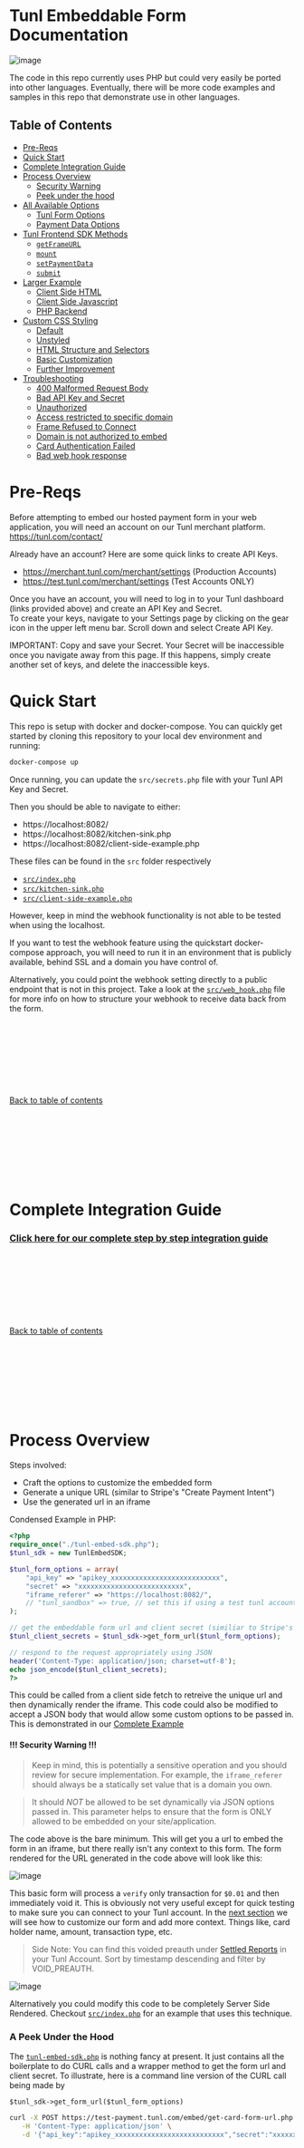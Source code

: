# Tunl Embeddable Form Documentation

![image](https://user-images.githubusercontent.com/2927894/228584754-deded60e-5a15-41da-9712-f5cb25db3d4f.png)

The code in this repo currently uses PHP but could very easily be ported into other languages.  Eventually, there will be more code examples and samples in this repo that demonstrate use in other languages.

## Table of Contents

- [Pre-Reqs](#pre-reqs)
- [Quick Start](#quick-start)
- [Complete Integration Guide](https://github.com/CKC-Technologies/tunl-embedded-payment-form/tree/main/src/complete-example)
- [Process Overview](#process-overview)
  - [Security Warning](#-security-warning-)
  - [Peek under the hood](#a-peek-under-the-hood)
- [All Available Options](#all-available-options)
  - [Tunl Form Options](#tunl-form-options)
  - [Payment Data Options](#payment-data-options)
- [Tunl Frontend SDK Methods](#tunl-frontend-sdk-methods)
  - [`getFrameURL`](#getframeurlurl-string)
  - [`mount`](#mountcssselector-string)
  - [`setPaymentData`](#setpaymentdatapaymentdata-object)
  - [`submit`](#submit)
- [Larger Example](#larger-example)
  - [Client Side HTML](#client-side-html)
  - [Client Side Javascript](#client-side-javascript)
  - [PHP Backend](#php-backend)
- [Custom CSS Styling](#custom-css-styling)
  - [Default](#default-styling)
  - [Unstyled](#unstyled)
  - [HTML Structure and Selectors](#html-structure-and-selectors)
  - [Basic Customization](#basic-customization)
  - [Further Improvement](#further-improvement)
- [Troubleshooting](#troubleshooting)
  - [400 Malformed Request Body](#receive-400-error-malformed-request-body)
  - [Bad API Key and Secret](#bad-api-key-and-secret-combo)
  - [Unauthorized](#unauthorized)
  - [Access restricted to specific domain](#access-to-this-page-is-restricted-to-specific-domains-and-must-be-embedded-in-an-iframe)
  - [Frame Refused to Connect](#paymenttunlcom-refused-to-connect-and-other-iframe-issues)
  - [Domain is not authorized to embed](#this-domain-is-not-authorized-to-embed-this-page-in-an-iframe)
  - [Card Authentication Failed](#card-authentication-failed)
  - [Bad web hook response](#unable-to-complete-transaction-bad-web-hook-response)

# Pre-Reqs

Before attempting to embed our hosted payment form in your web application,
you will need an account on our Tunl merchant platform.  https://tunl.com/contact/

Already have an account? Here are some quick links to create API Keys.

- https://merchant.tunl.com/merchant/settings (Production Accounts)
- https://test.tunl.com/merchant/settings (Test Accounts ONLY)

Once you have an account, you will need to log in to your Tunl dashboard (links provided above) and create an API Key and Secret.  
To create your keys, navigate to your Settings page by clicking on the gear icon in the upper left menu bar. Scroll down and select Create API Key.

IMPORTANT: Copy and save your Secret. Your Secret will be inaccessible once you navigate away from this page. If this happens, simply create another set of keys, and delete the inaccessible keys.

# Quick Start

This repo is setup with docker and docker-compose.  You can quickly get started by cloning this repository to your local dev environment and running:

```bash
docker-compose up
```

Once running, you can update the `src/secrets.php` file with your
Tunl API Key and Secret.

Then you should be able to navigate to either:
- https://localhost:8082/
- https://localhost:8082/kitchen-sink.php
- https://localhost:8082/client-side-example.php

These files can be found in the `src` folder respectively
- [`src/index.php`](https://github.com/CKC-Technologies/tunl-embedded-payment-form/blob/main/src/index.php)
- [`src/kitchen-sink.php`](https://github.com/CKC-Technologies/tunl-embedded-payment-form/blob/main/src/kitchen-sink.php)
- [`src/client-side-example.php`](https://github.com/CKC-Technologies/tunl-embedded-payment-form/blob/main/src/client-side-example.php)

However, keep in mind the webhook functionality is not able to be tested when using the localhost.

If you want to test the webhook feature using the quickstart docker-compose approach, you will need to run it in an environment that is publicly available, behind SSL and a domain you have control of.

Alternatively, you could point the webhook setting directly to a public endpoint that is not in this project.  Take a look at the [`src/web_hook.php`](https://github.com/CKC-Technologies/tunl-embedded-payment-form/blob/main/src/web_hook.php) file for more info on how to structure your webhook to receive data back from the form.

### &nbsp;

### &nbsp;

### &nbsp;

[Back to table of contents](#table-of-contents)

### &nbsp;

### &nbsp;

### &nbsp;

# Complete Integration Guide

### [Click here for our complete step by step integration guide](https://github.com/CKC-Technologies/tunl-embedded-payment-form/tree/main/src/complete-example)

### &nbsp;

### &nbsp;

### &nbsp;

[Back to table of contents](#table-of-contents)

### &nbsp;

### &nbsp;

### &nbsp;

# Process Overview

Steps involved:
- Craft the options to customize the embedded form
- Generate a unique URL (similar to Stripe's "Create Payment Intent")
- Use the generated url in an iframe

Condensed Example in PHP:

```php
<?php
require_once("./tunl-embed-sdk.php");
$tunl_sdk = new TunlEmbedSDK;

$tunl_form_options = array(
    "api_key" => "apikey_xxxxxxxxxxxxxxxxxxxxxxxxxxx",
    "secret" => "xxxxxxxxxxxxxxxxxxxxxxxxxx",
    "iframe_referer" => "https://localhost:8082/",
    // "tunl_sandbox" => true, // set this if using a test tunl account api keys
);

// get the embeddable form url and client secret (similiar to Stripe's create payment intent)
$tunl_client_secrets = $tunl_sdk->get_form_url($tunl_form_options);

// respond to the request appropriately using JSON
header('Content-Type: application/json; charset=utf-8');
echo json_encode($tunl_client_secrets);
?>
```

This could be called from a client side fetch to retreive the unique url and then dynamically render the iframe.  This code could also be modified to accept a JSON body that would allow some custom options to be passed in. This is demonstrated in our [Complete Example](#complete-example) 

#### !!! Security Warning !!!

> Keep in mind, this is potentially a sensitive operation and you should review for secure implementation.  For example, the `iframe_referer` should always be a statically set value that is a domain you own.  

> It should *_NOT_* be allowed to be set dynamically via JSON options passed in.  This parameter helps to ensure that the form is ONLY allowed to be embedded on your site/application.

The code above is the bare minimum. This will get you a url to embed the form in an iframe, but there really isn't any context to this form.  The form rendered for the URL generated in the code above will look like this:

![image](https://user-images.githubusercontent.com/2927894/228838375-834b7849-ef64-402b-ab8d-cfbf9d439a6c.png)

This basic form will process a `verify` only transaction for `$0.01` and then immediately void it. This is obviously not very useful except for quick testing to make sure you can connect to your Tunl account.  In the [next section](#all-available-options) we will see how to customize our form and add more context.  Things like, card holder name, amount, transaction type, etc.

>Side Note: You can find this voided preauth under [Settled Reports](https://test.tunl.com/payments/settled) in your Tunl Account.  Sort by timestamp descending and filter by VOID_PREAUTH.

![image](https://user-images.githubusercontent.com/2927894/228840005-b052e7dc-b598-4a43-994e-f54ab1b8a677.png)

Alternatively you could modify this code to be completely Server Side Rendered.  Checkout [`src/index.php`](https://github.com/CKC-Technologies/tunl-embedded-payment-form/blob/main/src/index.php) for an example that uses this technique.

### A Peek Under the Hood

The [`tunl-embed-sdk.php`](https://github.com/CKC-Technologies/tunl-embedded-payment-form/blob/main/src/tunl-embed-sdk.php) is nothing fancy at present.  It just contains all the boilerplate to do CURL calls and a wrapper method to get the form url and client secret.  To illustrate, here is a command line version of the CURL call being made by

`$tunl_sdk->get_form_url($tunl_form_options)`

```bash
curl -X POST https://test-payment.tunl.com/embed/get-card-form-url.php \
   -H 'Content-Type: application/json' \
   -d '{"api_key":"apikey_xxxxxxxxxxxxxxxxxxxxxxxxxxx","secret":"xxxxxxxxxxxxxxxxxxxxxxxxxx","iframe_referer":"https://localhost:8082/"}'
```

### &nbsp;

### &nbsp;

### &nbsp;

[Back to table of contents](#table-of-contents)

### &nbsp;

### &nbsp;

### &nbsp;

# All Available Options

Below are all of the available options.

The only ones that are required are:
- `api_key` - Your Tunl API Key
- `secret`  - Your Tunl API Secret
- `iframe_referer` - Your Domain URL

```php

$payment_data = array(
    'amount' => '123.45',
    'cardholdername' => 'Card Holder',
    'action' => 'verify', // could be sale, preauth, or verify
    'ordernum' => 'My Custom Reference: ' . time(),
    'comments' => 'My Custom Comments',
    'street' => '2200 Oak St.',
    'zip' => '49203',
);

$tunl_form_options = array(
    "api_key" => "apikey_xxxxxxxxxxxxxxxxxxxxxxxxxxx",
    "secret" => "xxxxxxxxxxxxxxxxxxxxxxxxxx",
    "iframe_referer" => "https://localhost:8082/",
    "allow_client_side_sdk" => true,
    "tunl_sandbox" => true,
    "payment_data" => $payment_data,
    "web_hook" => "https://localhost:8082/web_hook.php",
    "custom_style_url" => "https://localhost:8082/custom-embed.css",
    "debug_mode" => true
);

```

All other parameters are optional but allow much more control over the output.

### &nbsp;

### &nbsp;

### &nbsp;

[Back to table of contents](#table-of-contents)

### &nbsp;

### &nbsp;

### &nbsp;

#### Tunl Form Options

<table>
    <thead>
        <tr>
            <th>Param</th>
            <th>Default</th>
            <th>Description</th>
        </tr>
    </thead>
    <tbody>
        <tr>
            <td>api_key</td>
            <td>null</td>
            <td>Your Tunl API Key</td>
        </tr>
        <tr>
            <td>secret</td>
            <td>null</td>
            <td>Your Tunl API Secret</td>
        </tr>
        <tr>
            <td>iframe_referer</td>
            <td>null</td>
            <td>Your Domain URL. ie: https://your.domain.com <br> This must be set to the domain you intend to host the embedded form on.</td>
        </tr>
        <tr>
            <td>allow_client_side_sdk</td>
            <td>false</td>
            <td>Allows the embedded form to be interacted with using the Tunl Frontend SDK.  <a href="https://github.com/CKC-Technologies/tunl-embedded-payment-form/tree/main/src/complete-example">Complete Example Available Here</a> </td>
        </tr>
        <tr>
            <td>tunl_sandbox</td>
            <td>false</td>
            <td>Selects the tunl api environment. <br> true = https://test-api.tunl.com <br> false = https://api.tunl.com <br><br> If you created your API keys using a test merchant account via https://test.tunl.com instead of https://merchant.tunl.com then make sure to set this parameter to <code>true</code></td>
        </tr>
        <tr>
            <td>payment_data</td>
            <td>[]</td>
            <td>Type: PHP Associative Array. See example in code snippet above under <code>$payment_data</code> <br> Additional Data to post to the tunl payments endpoint.  See below for info on the available options. </td>
        </tr>
        <tr>
            <td>web_hook</td>
            <td>null</td>
            <td>A url of the endpoint that you own/control to be called upon successful Tunl Payments API submission. <br> See <a href="https://github.com/CKC-Technologies/tunl-embedded-payment-form/blob/main/src/web_hook.php"><code>src/web_hook.php</code></a> for an example web hook.  </td>
        </tr>
        <tr>
            <td>custom_style_url</td>
            <td>null</td>
            <td>A url to your own custom stylesheet that will be used in the embedded form. <br> See <a href="https://github.com/CKC-Technologies/tunl-embedded-payment-form/blob/main/src/custom-embed.css"><code>src/custom-embed.css</code></a> for an example stylesheet.</td>
        </tr>
        <tr>
            <td>debug_mode</td>
            <td>false</td>
            <td>If set to true, puts PHP in an extreme error reporting mode.  Additional data will be displayed related to the embeded form as well. For example: instead of seeing a success page, you will see a prettified JSON object of all the transaction response data and any response returned by the web_hook</td>
        </tr>
    </tbody>   
</table>

### &nbsp;

### &nbsp;

### &nbsp;

[Back to table of contents](#table-of-contents)

### &nbsp;

### &nbsp;

### &nbsp;

#### Payment Data Options

<table>
    <thead>
        <tr>
            <th>Param</th>
            <th>Default</th>
            <th>Description</th>
        </tr>
    </thead>
    <tbody>
        <tr>
            <td>amount</td>
            <td>"0.01"</td>
            <td>The amount to be charged (or pre-authorized)</td>
        </tr>
        <tr>
            <td>cardholdername</td>
            <td>null</td>
            <td>The name printed on the physical credit card.</td>
        </tr>
        <tr>
            <td>action</td>
            <td>"verify"</td>
            <td>The type of payment transaction to post. This can be <code>preauth</code>, <code>sale</code>, or <code>verify</code> <br><br>If <code>verify</code> is set it will run a <code>preauth</code> transaction and immediately void it.  This allows you to verify card holder data without committing to a preauth or sale type transaction. </td>
        </tr>
        <tr>
            <td>ordernum</td>
            <td>null</td>
            <td>An Order Number to add as a reference to this transaction.  If left blank the Tunl API will create its own order number.</td>
        </tr>
        <tr>
            <td>comments</td>
            <td>null</td>
            <td>Any freeform comments you would like to add to this transaction.</td>
        </tr>
        <tr>
            <td>street</td>
            <td>null</td>
            <td>The street of the billing address of the card holder.</td>
        </tr>
        <tr>
            <td>zip</td>
            <td>null</td>
            <td>The zip code of the billing address of the card holder.</td>
        </tr>
    </tbody>   
</table>

### &nbsp;

### &nbsp;

### &nbsp;

[Back to table of contents](#table-of-contents)

### &nbsp;

### &nbsp;

### &nbsp;

# Tunl Frontend SDK Methods

We provide an OPTIONAL frontend sdk library to allow for client side interaction.  This allows you to gain even more control over the end user experience and provide a seamless payment form/fields that integrate perfectly with your own applications/solutions.

Our [complete integration guide](https://github.com/CKC-Technologies/tunl-embedded-payment-form/tree/main/src/complete-example) goes into step by step detail using the client library.

## Import / Install

Just include the following script in your head tag:

```html
<script src="https://payment.tunl.com/embed/assets/tunl-embed-sdk.js"></script>
```

For the bleeding edge development version use:

```html
<script src="https://test-payment.tunl.com/embed/assets/tunl-embed-sdk.js"></script>
```

### &nbsp;

### &nbsp;

### &nbsp;

[Back to table of contents](#table-of-contents)

### &nbsp;

### &nbsp;

### &nbsp;

## Methods

### `getFrameUrl(URL: string)`

#### Description

#### Params

```
URL: string - this can be a FQDN and path or a simple relative path
```

This method will call your [server end point](https://github.com/CKC-Technologies/tunl-embedded-payment-form/tree/main/src/complete-example#step-2---create-your-server-endpoint) to retrieve the unique iframe url and client secret.

#### Examples

```javascript
// tell the Tunl SDK about Your Server Side endpoint url
// the following are all valid URL inputs
  await tunl.getFrameURL("create.php");
  await tunl.getFrameURL("/create.php");
  await tunl.getFrameURL("relative/path/create.php");
  await tunl.getFrameURL("/absolute/path/create.php");
  await tunl.getFrameURL("https://your.domain.com/create.php");
```

#### Returns

This method doesn't actually return anything, but the server endpoint that it calls should return an object the looks like the one below.  The frontend library automatically handles this information.  There is no need to perform any intermediate manipulation of this information.

```json
{
    "url": "https://test-payment.tunl.com/embed/load-embedded-form.php?one-time-use-code=e862721da6a0547f39cda1a7ea7475f8268e1ceb8d23b90209dd9a60a78635842f1379275f51c5d8",
    "shared_secret": "07d687b5fd040e61f4af3fa3b13457b8d7d8234f1422f437bd2006ffe56a28671521a814cf06f460",
    "msg": "SUCCESS"
}
```

---

### &nbsp;

### &nbsp;

### &nbsp;

[Back to table of contents](#table-of-contents)

### &nbsp;

### &nbsp;

### &nbsp;

### `mount(cssSelector: string)`

#### Description

This will "mount" the embedded form in the iframe.

#### Params

```
cssSelector: string - any valid css selector that can be passed into `document.querySelector`
                       the selected element is expected to be an <IFRAME> node/element
```

#### Examples

```javascript
 // mount the embedded form in the iframe
  await tunl.mount("#tunl-frame"); // selects an iframe with the id of "tunl-frame"
  await tunl.mount(".tunl-frame"); // selects an iframe with a class of "tunl-frame"
  await tunl.mount("iframe");      // selects the first <iframe> on the page
```

#### Returns

NONE

While this method does not return anything, if you use the `await` keyword it will wait to return until the iframe is ready.  This can be helpful for rendering a loading div/image before calling the `mount` method and then hiding the loader immediately after the `mount` method returns.

---

### &nbsp;

### &nbsp;

### &nbsp;

[Back to table of contents](#table-of-contents)

### &nbsp;

### &nbsp;

### &nbsp;

### `setPaymentData(paymentData: object)`

#### Description

This method is used to set payment details such as card holder name, street, zip, and comments directly on the client.  Technically the iframe does make a server side request to update its server side state with the new payment details, but that is all handled for you.  As this is a sensitive operation, the details that are allowed to be updated are limited to the items shown in the example below.

#### Params

All properties of the object are optional

```typescript
interface paymentData {
  cardholdername?: string;
  ordernum?: string;
  comments?: string;
  street?: string;
  zip?: string;
}
```

#### Examples

```javascript
    // helper function to get values from named <input> elements
    const getVal = (name) => {
      return document.querySelector(`[name="${name}"]`).value;
    };

    // set additional payment data
    const results = await tunl.setPaymentData({
      cardholdername: getVal("cardholdername"),
      street: getVal("street"),
      zip: getVal("zip"),
      comments: getVal("comments"),
    });
    
    console.log(results)
```

#### Returns

This method returns a JSON Object.  This isn't particularly useful for anything other than debugging or confirming expectations.  However, it is a good idea to wrap this in your usual error handling strategy as it is a network call under the hood, so of course the usual failure modes are possible.

```json
{
    "status": "SUCCESS",
    "msg": "Successfully updated payment data.",
    "payment_data": {
        "action": "verify",
        "terminalId": 0,
        "ordernum": 1680831905,
        "comments": "comments",
        "amount": "0.01",
        "tax": 0,
        "examount": 0,
        "street": "street",
        "zip": "zip",
        "cv": "",
        "expdate": "",
        "account": "",
        "cardholdername": "Zach",
        "custref": null,
        "clerkid": "iDep Embed Form",
        "autovault": "Y",
        "vaultAccount": true,
        "accountId": null,
        "contactId": null
    }
}
```

---

### &nbsp;

### &nbsp;

### &nbsp;

[Back to table of contents](#table-of-contents)

### &nbsp;

### &nbsp;

### &nbsp;

### `submit()`

#### Description

This method will attempt to submit the tunl payment form.  The embedded form has its own client side validation that must pass before it will actually submit.  If validation fails this method will return an error.  Other errors could occur as well, but this one will likely be the most common.  On success it will return transaction information that you should store in your database.  This transaction information is completely sanitized and safe to store.

#### Params

NONE

#### Examples

```
    // request a form submission and capture the results
    const results = await tunl.submit().catch((err) => err);

    // handle success or failure to your liking
    if (results.status === "SUCCESS") {
      document.querySelector("button").style.display = "none";
      document.getElementById("tunl-frame").style.display = "none";
      document.getElementById("success").style.display = "";
    }

    if (results.status !== "SUCCESS") {
      document.getElementById("error").style.display = "";
      document.getElementById("error").innerText =
        results.msg || "Unknown Error";
    }
```

#### Returns

Full Success Response:

```json
{
    "status": "SUCCESS",
    "msg": "Card was successfully verified.",
    "embedded_form_action": "verify",
    "transaction_ttid": "309574334",
    "transaction_amount": "0.01",
    "transaction_authnum": "522169",
    "transaction_timestamp": "2023-04-06 13:26:05 +0000",
    "transaction_ordernum": "ClientSetOrderNum",
    "transaction_type": "PREAUTH",
    "transaction_phardcode": "SUCCESS",
    "transaction_verbiage": "APPROVED",
    "vault_token": "088acc40-c28f-4084-a3d2-b801b9c4fccb",
    "webhook_response": [],
    "cardholdername": "Testing Client Set",
    "street": "client set street",
    "zip": "49203",
    "comments": "client set comments",
    "void_ttid": "309574334",
    "void_phardcode": "SUCCESS",
    "void_verbiage": "SUCCESS"
}
```

Error response:

```json
{
    "error": "FORM_NOT_VALID",
    "msg": "Form entry is not valid, please correct errors",
    "msgID": "a414b0ab-0502-4c21-8efa-cd1dfb485305"
}
```
---

### &nbsp;

### &nbsp;

### &nbsp;

[Back to table of contents](#table-of-contents)

### &nbsp;

### &nbsp;

### &nbsp;

# Larger Example

A full sample of this example is available in less than 100 lines of code in the [`src/client-side-example.php`](https://github.com/CKC-Technologies/tunl-embedded-payment-form/blob/main/src/client-side-example.php), but we are going to break that down piece by piece here.

In this example, we create a front end client that has a few fields to gather some info from the customer.  This code will not render a very pretty page, but it cuts right to the core of the intention.

#### Client Side HTML

```html
<style>
    input, button, modal {display: block; margin-bottom: 10px;}
    iframe {height: 500px; border: none;}
</style>

Card Holder Name    <input name="cardholdername" />
Order No            <input name="ordernum" />
Comment             <input name="comments" />
Street              <input name="street" />
Zip                 <input name="zip" />

<!-- example only, do not use inline event handlers like onclick in production -->
<button onclick="start()">Make Payment</button>

<modal style="display: none;">
    <iframe></iframe>
</modal>

<script src="client-side.js"></script>
```

This HTML will render a form that looks like so:

![image](https://user-images.githubusercontent.com/2927894/228682190-d425278c-e3ab-45b7-a2b6-cdde903f2ddb.png)

In the code above, the User will fill out their details and click the `Make Payment` button.  This button will call some javascript to generate our unique embeddable form url.  We can then udpate the iframe in our mock modal and display it to the User to fill out their credit card details.

### &nbsp;

### &nbsp;

### &nbsp;

[Back to table of contents](#table-of-contents)

### &nbsp;

### &nbsp;

### &nbsp;

#### Client Side Javascript

The javascript in our example `client-side.js` looks like this:

```javascript
    async function start() {
        const payment_data = {
            cardholdername: document.querySelector('[name=cardholdername]').value,
            ordernum: document.querySelector('[name=ordernum]').value,
            comments: document.querySelector('[name=comments]').value,
            street: document.querySelector('[name=street]').value,
            zip: document.querySelector('[name=zip]').value,
        }

        const form = await get_form_url(payment_data);
        document.querySelector("iframe").src = form.url;
        document.querySelector("modal").style.display = ''
    }

    async function get_form_url(payment_data) {
        const resp = await fetch("",
            {
                method: "POST", 
                body: JSON.stringify(payment_data)
            }
        )
        return await resp.json();
    }
```

The `start` function collects the data from the html input fields and stores them in `payment_data` const.  It then passes this data into the `get_form_url` function that we see just below.  

This function just POST's this data back to the page we are already on (which is actually a php page as can be seen in the full example code: [`src/client-side-example.php`](https://github.com/CKC-Technologies/tunl-embedded-payment-form/blob/main/src/client-side-example.php) and then simply returns the parsed JSON directly to the caller.

The `start` function uses these results to update the `src` attribute on the iframe on our html and removes the `display: none` style from our modal.  The User can now see the credit card form as shown in the image below.

![image](https://user-images.githubusercontent.com/2927894/228682312-9c5c8054-f9a5-4534-a90e-3251c8bbc5a0.png)

Not exactly a modal, but you can easily imagine that part!

### &nbsp;

### &nbsp;

### &nbsp;

[Back to table of contents](#table-of-contents)

### &nbsp;

### &nbsp;

### &nbsp;

#### PHP Backend

```php
    require_once('./secrets.php');
    require_once("./tunl-embed-sdk.php");
    $tunl_sdk = new TunlEmbedSDK;

    // get json payload
    $json = file_get_contents('php://input');
    $data = json_decode($json, true);

    $amount = get_amount_from_order($data['ordernum']);

    $payment_data = array(
        'amount' => $amount,
        'cardholdername' => $data['cardholdername'] ?? null,
        'action' => 'verify',
        'ordernum' => $data['ordernum'] ?? null,
        'comments' => $data['comments'] ?? null,
        'street' => $data['street'] ?? null,
        'zip' => $data['zip'] ?? null,
    );

    $tunl_form_options = array(
        "api_key" => $tunl_api_key, // from secrets.php
        "secret" => $tunl_secret,   // from secrets.php
        "iframe_referer" => "https://localhost:8082/",
        // "tunl_sandbox" => true,
        "payment_data" => $payment_data,
        // "web_hook" => "https://localhost:8082/web_hook.php",
        "custom_style_url" => "https://localhost:8082/custom-embed.css",
        // "debug_mode" => true,
    );

    $form = $tunl_sdk->get_form_url($tunl_form_options);
    header('Content-Type: application/json; charset=utf-8');
    echo json_encode($form);

```

The above will look familiar as it is basically a copy and paste of "All Available Options".  The changes that have been made are to be able to receive input via a JSON POST request that takes in the parameters from our HTML form above.

Notice that we are doing a lookup in our own database to set the `amount` field.  This is important to make sure the amount cannot be tampered with by the client performing the request.  The specific implementation here will heavily depend on your own code structure, database, framework, etc; but, the stub function in [`src/client-side-example.php`](https://github.com/CKC-Technologies/tunl-embedded-payment-form/blob/main/src/client-side-example.php) looks like this:

```php
function get_amount_from_order($ordernum){
    // do something to get the payment amount from your database or backend
    // this prevents abuse of this endpoint and protects against bad actors setting their own amount

    // $amount = fetch_from_db($ordernum);
    // return $amount;
    return "123.45";
}
```

---


### &nbsp;

### &nbsp;

### &nbsp;

[Back to table of contents](#table-of-contents)

### &nbsp;

### &nbsp;

### &nbsp;

# Custom CSS Styling

### Default Styling

This form comes with some sensible default styling.  You have already seen this in several of the images in this readme, but for the sake of completeness, here it is again:

![image](https://user-images.githubusercontent.com/2927894/228584754-deded60e-5a15-41da-9712-f5cb25db3d4f.png)

This default styling is great for getting started, but likely at odds with your brand and site styles.  In order to get started applying custom styles we will need to set the `custom_style_url` option in our [Tunl Form Options](#tunl-form-options).

# Unstyled

Let's start with a completely unstyled look to see what we are working with. Create an empty CSS file in your project or in a publicly available uri on your domain. Then set the `custom_style_url` option to point directly to it.

```php
$tunl_form_options = array(
    ...
    "custom_style_url" => "https://localhost:8082/custom-embed2.css",
    ...
);
```

We should now see something like this:

![image](https://user-images.githubusercontent.com/2927894/228873005-fc1a7472-434d-4049-8215-4ec05cd32a91.png)

Woof, not very pretty.  Let's see how we can improve this.

### &nbsp;

### &nbsp;

### &nbsp;

[Back to table of contents](#table-of-contents)

### &nbsp;

### &nbsp;

### &nbsp;

### HTML Structure and Selectors

Below is what the underlying HTML looks like.  You can see the we have plenty of class selectors, id's, name attributes and wrapper divs to use for styling.

```html
<body class="tunl-embedded-body">
    <div class="tunl-embedded-form-wrapper">
        <form class="tunl-embedded-form" id="tunl_form" method="post">

            <div class="tunl-field-group ccname-group">
                <label for="tunl_cc_name">Card Holder Name</label>
                <input type="text" name="cardholdername" id="tunl_cc_name">
            </div>

            <div class="tunl-field-group ccno-group">
                <label for="tunl_cc_no">Credit Card No</label>
                <input type="text" name="account" id="tunl_cc_no">
            </div>

            <div class="tunl-field-group expire-group">
                <label for="tunl_cc_expires">Expiration</label>
                <input type="text" name="expdate" id="tunl_cc_expires">
            </div>

            <div class="tunl-field-group cvv-group">
                <label for="tunl_cc_cvv">CVV</label>
                <input type="text" name="cv" id="tunl_cc_cvv">
            </div>

            <div class="tunl-field-group submit-group">
                <button>Submit</button>
            </div>
            
        </form>
    </div>
</body>
```

### &nbsp;

### &nbsp;

### &nbsp;

[Back to table of contents](#table-of-contents)

### &nbsp;

### &nbsp;

### &nbsp;

### Basic customization

An incredible improvement in style can be had in very few lines of CSS.  For Example:

```css
* {
  box-sizing: border-box;
  font-family: Arial;
}

input,
button
{
  display: block;
  margin-bottom: 10px;
  width: 100%;
  border-radius: 5px;
  border: 1px solid gray;
  padding: 10px;
}
```

Will turn the above 1990's form into the results shown below:

![image](https://user-images.githubusercontent.com/2927894/228888764-67c1c61a-52a5-4996-8531-fefb53229b82.png)

### &nbsp;

### &nbsp;

### &nbsp;

[Back to table of contents](#table-of-contents)

### &nbsp;

### &nbsp;

### &nbsp;

### Further Improvement

Throw in some CSS Grid magic (or flexbox) and you can really do anything.

```css
* {
    box-sizing: border-box;
}

body {
    margin: 0px;
    font-family: arial;
}

.tunl-embedded-form {
    display: grid;
    grid-template-columns: repeat(6, 1fr);
    column-gap: 10px;
}

.ccname-group {grid-column: span 6}
.ccno-group {grid-column: span 3}
.expire-group {grid-column: span 2}
.cvv-group {grid-column: span 1}
.submit-group {grid-column: span 6}

label {
    display: block;
    width: 100%;
}

input, button {
    display: block;
    border: 1px solid grey;
    border-radius: 5px;
    padding: 5px;
    margin-bottom: 15px;
    box-shadow: 1px 1px 5px -1px grey;
    width: 100%;
}
```

The css above adds some box-shadow and CSS grid to render the following result:

![image](https://user-images.githubusercontent.com/2927894/228891875-38885034-2f19-4256-8e1e-500b376ad8c9.png)


### &nbsp;

### &nbsp;

### &nbsp;

[Back to table of contents](#table-of-contents)

### &nbsp;

### &nbsp;

### &nbsp;


# Troubleshooting

### Receive 400 Error: Malformed Request Body

Make sure the request to the `get-card-form-url.php` contains all the following required properties:

- api_key
- secret
- iframe_referer

---

### &nbsp;

### &nbsp;

### &nbsp;

[Back to table of contents](#table-of-contents)

### &nbsp;

### &nbsp;

### &nbsp;

### Bad API Key and Secret Combo

> Error: call to URL https://test-payment.tunl.com/embed/get-card-form-url.php failed with status 401, response Bad API Key and Secret Combo, curl_error , curl_errno 0

Make sure that you have typed in your api key and secret correctly. Additionally, if you are using an API Key and Secret that was created using a Tunl Test Account (from https://test.tunl.com) then you will need to set the `tunl_sandbox` option to `true`

```php
$tunl_form_options = array(
    "api_key" => "apikey_xxxxxxxxxxxxxxxxxxxxxxxxxxx",
    "secret" => "xxxxxxxxxxxxxxxxxxxxxxxxxx",
    ...
    // "tunl_sandbox" => true, // set this if using a test tunl account api keys
    ...
);
```

---

### &nbsp;

### &nbsp;

### &nbsp;

[Back to table of contents](#table-of-contents)

### &nbsp;

### &nbsp;

### &nbsp;

### Unauthorized

This typically happens when trying to use the generated URL incorrectly.  If you generate the URL and use it immediately in an iframe, this should never happen.  The generated URL employs the use of a `one-time-use-code` that is unique and expires in 1 minute.

Scenarios that an `Unauthorized` error would typically happen:
- Attempting to use the generated URL more than once
- Attempting to use a one-time-use-code that does not exist
- Not using the generated URL (or one-time-use-code) within 1 minute

Example generated URL for reference: https://test-payment.tunl.com/embed/load-embedded-form.php?one-time-use-code=xxxxxxxxxxxxxxxxxxxxxxxxxxxxxxxxxxxxxxxx

---

### &nbsp;

### &nbsp;

### &nbsp;

[Back to table of contents](#table-of-contents)

### &nbsp;

### &nbsp;

### &nbsp;

### Access to this page is restricted to specific domains and must be embedded in an iframe.

This message occurs when trying to access the embedded form page directly or from a domain that has not been authorized by the `iframe_referer` parameter.

---

### payment.tunl.com refused to connect (and other iframe issues)

![image](https://user-images.githubusercontent.com/2927894/228860538-ec0aad32-3e2a-4772-b3eb-d83b09fd9b99.png)

> Refused to frame 'https://payment.tunl.com/' because an ancestor violates the following Content Security Policy directive: "frame-ancestors https://localhost:8082/".

This can occur when the `iframe_referer` is not set properly.  Make sure this option is set the the domain that will be hosting the iframe.  This will be a domain that you own.

```php
$tunl_form_options = array(
    ...
    "iframe_referer" => "https://your.domain.com",
    ...
);
```

---

### &nbsp;

### &nbsp;

### &nbsp;

[Back to table of contents](#table-of-contents)

### &nbsp;

### &nbsp;

### &nbsp;

### This domain is not authorized to embed this page in an iframe.

This message can occur for the same reasons as the previous item.  The `iframe_referer` is likely not set correctly.

---

### &nbsp;

### &nbsp;

### &nbsp;

[Back to table of contents](#table-of-contents)

### &nbsp;

### &nbsp;

### &nbsp;

### Card Authentication Failed

These messages are usually triggered by the tunl gateway.  There should be an additional message to help clue the user as the why the authentication failed.  These are usually things like:

- DECLINED
- UNSUPPORTED CARD TYPE
- EXPIRATION DATE MUST BE IN FUTURE
- BAD CID

The list of possible messages here is the top 4, with DECLINED being the most common.  You can view more information about these failures in the Tunl Application under Reports->Failed: https://test.tunl.com/payments/failed

---

### &nbsp;

### &nbsp;

### &nbsp;

[Back to table of contents](#table-of-contents)

### &nbsp;

### &nbsp;

### &nbsp;

### Unable to complete Transaction. Bad Web Hook Response.

If your webhook responds with anything else other than `200` this message will be displayed to the user.  It is recommended to setup some error handling and logging in your web_hook so that you can review what might have happened in these situations.

